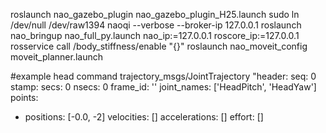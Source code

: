 
roslaunch nao_gazebo_plugin nao_gazebo_plugin_H25.launch
sudo ln /dev/null /dev/raw1394
naoqi --verbose --broker-ip 127.0.0.1
roslaunch nao_bringup nao_full_py.launch nao_ip:=127.0.0.1 roscore_ip:=127.0.0.1
rosservice call /body_stiffness/enable "{}"
roslaunch nao_moveit_config moveit_planner.launch




#example head command
trajectory_msgs/JointTrajectory
"header:
  seq: 0
  stamp:
    secs: 0
    nsecs: 0
  frame_id: ''
joint_names:
 ['HeadPitch', 'HeadYaw']
points:
- positions: [-0.0, -2]
  velocities: []
  accelerations: []
  effort: []
